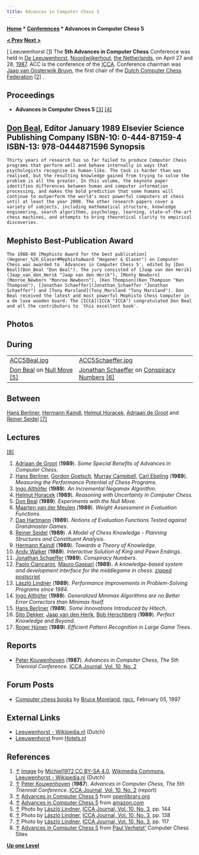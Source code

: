 ```yaml
---
title: Advances in Computer Chess 5
---
```

**[Home](Home "Home") * [Conferences](Conferences "Conferences") * Advances in Computer Chess 5**

**[\< Prev](Advances_in_Computer_Chess_4 "Advances in Computer Chess 4") [Next >](Advances_in_Computer_Chess_6 "Advances in Computer Chess 6")**

\[ Leeuwenhorst <a id="cite-note-1" href="#cite-ref-1">[1]</a>
The **5th Advances in Computer Chess** Conference was held in [De Leeuwenhorst](https://nl.wikipedia.org/wiki/Leeuwenhorst), [Noordwijkerhout](https://en.wikipedia.org/wiki/Noordwijkerhout), [the Netherlands](https://en.wikipedia.org/wiki/Netherlands), on April 27 and 28, [1987](Timeline#1987 "Timeline"). ACC is the conference of the [ICCA](ICCA "ICCA"). Conference chairman was [Jaap van Oosterwijk Bruyn](Jaap_van_Oosterwijk_Bruyn "Jaap van Oosterwijk Bruyn"), the first chair of the [Dutch Computer Chess Federation](CSVN "CSVN") <a id="cite-note-2" href="#cite-ref-2">[2]</a> .

## Proceedings

- **Advances in Computer Chess 5** <a id="cite-note-3" href="#cite-ref-3">[3]</a> <a id="cite-note-4" href="#cite-ref-4">[4]</a>

## [Don Beal](Don_Beal "Don Beal"), Editor January 1989 Elsevier Science Publishing Company ISBN-10: 0-444-87159-4 ISBN-13: 978-0444871596 Synopsis

```
Thirty years of research has so far failed to produce Computer Chess programs that perform well and behave internally in ways that psychologists recognise as human-like. The task is harder than was realised, but the resulting knowledge gained from trying to solve the problem is all the greater. In this volume, the keynote paper identifies differences between human and computer information processing, and makes the bold prediction that some humans will continue to outperform the world's most powerful computers at chess until at least the year 2000. The other research papers cover a variety of subjects, including mathematical structure, knowledge engineering, search algorithms, psychology, learning, state-of-the-art chess machines, and attempts to bring theoretical clarity to empirical discoveries.  

```

## Mephisto Best-Publication Award

```
The 1988-89 [Mephisto Award for the best publication](Hegener_%26_Glaser#MephistoAward "Hegener & Glaser") on Computer Chess was awarded to `Advances in Computer Chess 5', edited by [Don Beal](Don_Beal "Don Beal"). The jury consisted of [Jaap van den Herik](Jaap_van_den_Herik "Jaap van den Herik"), [Monty Newborn](Monroe_Newborn "Monroe Newborn"), [Ken Thompson](Ken_Thompson "Ken Thompson"), [Jonathan Schaeffer](Jonathan_Schaeffer "Jonathan Schaeffer") and [Tony Marsland](Tony_Marsland "Tony Marsland"). Don Beal received the latest and most powerful Mephisto Chess Computer in a de luxe wooden board. The [ICCA](ICCA "ICCA") congratulated Don Beal and all the contributors to `this excellent book'. 

```

## Photos

## During

|  |  |
| --- | --- |
| [ACC5Beal.jpg](File:ACC5Beal.jpg) | [ACC5Schaeffer.jpg](File:ACC5Schaeffer.jpg) |
| [Don Beal](Don_Beal "Don Beal") on [Null Move](Null_Move_Pruning#NMQS "Null Move Pruning") <a id="cite-note-5" href="#cite-ref-5">[5]</a> | [Jonathan Schaeffer](Jonathan_Schaeffer "Jonathan Schaeffer") on [Conspiracy Numbers](Conspiracy_Numbers "Conspiracy Numbers") <a id="cite-note-6" href="#cite-ref-6">[6]</a> |

## Between

[](File:ACC5.jpg)
[Hans Berliner](Hans_Berliner "Hans Berliner"), [Hermann Kaindl](Hermann_Kaindl "Hermann Kaindl"), [Helmut Horacek](Helmut_Horacek "Helmut Horacek"), [Adriaan de Groot](Adriaan_de_Groot "Adriaan de Groot") and [Reiner Seidel](Reiner_Seidel "Reiner Seidel") <a id="cite-note-7" href="#cite-ref-7">[7]</a>

## Lectures

<a id="cite-note-8" href="#cite-ref-8">[8]</a>

1. [Adriaan de Groot](Adriaan_de_Groot "Adriaan de Groot") (**1989**). *Some Special Benefits of Advances in Computer Chess*.
1. [Hans Berliner](Hans_Berliner "Hans Berliner"), [Gordon Goetsch](Gordon_Goetsch "Gordon Goetsch"), [Murray Campbell](Murray_Campbell "Murray Campbell"), [Carl Ebeling](Carl_Ebeling "Carl Ebeling") (**1989**). *Measuring the Performance Potential of Chess Programs*.
1. [Ingo Althöfer](Ingo_Alth%C3%B6fer "Ingo Althöfer") (**1989**). *An Incremental Negamax Algorithm.*
1. [Helmut Horacek](Helmut_Horacek "Helmut Horacek") (**1989**). *Reasoning with Uncertainty in Computer Chess.*
1. [Don Beal](Don_Beal "Don Beal") (**1989**). *Experiments with the Null Move.*
1. [Maarten van der Meulen](Maarten_van_der_Meulen "Maarten van der Meulen") (**1989**). *Weight Assessment in Evaluation Functions*.
1. [Dap Hartmann](Dap_Hartmann "Dap Hartmann") (**1989**). *Notions of Evaluation Functions Tested against Grandmaster Games*.
1. [Reiner Seidel](Reiner_Seidel "Reiner Seidel") (**1989**). *A Model of Chess Knowledge - Planning Structures and Constituent Analysis*.
1. [Hermann Kaindl](Hermann_Kaindl "Hermann Kaindl") (**1989**). *Towards a Theory of Knowledge*.
1. [Andy Walker](Andy_Walker "Andy Walker") (**1989**). *Interactive Solution of King and Pawn Endings*.
1. [Jonathan Schaeffer](Jonathan_Schaeffer "Jonathan Schaeffer") (**1989**). *Conspiracy Numbers.*
1. [Paolo Ciancarini](Paolo_Ciancarini "Paolo Ciancarini"), [Mauro Gaspari](index.php?title=Mauro_Gaspari&action=edit&redlink=1 "Mauro Gaspari (page does not exist)") (**1989**). *A knowledge-based system and development interface for the middlegame in chess*. [zipped postscript](ftp://ftp.cs.unibo.it/pub/cianca/89acchess.ps.gz)
1. [László Lindner](L%C3%A1szl%C3%B3_Lindner "László Lindner") (**1989**). *Performance Improvements in Problem-Solving Programs since 1984*.
1. [Ingo Althöfer](Ingo_Alth%C3%B6fer "Ingo Althöfer") (**1989**). *Generalized Minimax Algorithms are no Better Error Correctors than Minimax Itself.*
1. [Hans Berliner](Hans_Berliner "Hans Berliner") (**1989**). *Some Innovations Introduced by Hitech*.
1. [Sito Dekker](Sito_Dekker "Sito Dekker"), [Jaap van den Herik](Jaap_van_den_Herik "Jaap van den Herik"), [Bob Herschberg](Bob_Herschberg "Bob Herschberg") (**1989**). *Perfect Knowledge and Beyond*.
1. [Roger Hünen](Roger_H%C3%BCnen "Roger Hünen") (**1989**). *Efficient Pattern Recognition in Large Game Trees*.

## Reports

- [Peter Kouwenhoven](Peter_Kouwenhoven "Peter Kouwenhoven") (**1987**). *Advances in Computer Chess, The 5th Triennial Conference*. [ICCA Journal, Vol. 10, No. 2](ICGA_Journal#10_2 "ICGA Journal")

## Forum Posts

- [Computer chess books](https://groups.google.com/g/rec.games.chess.computer/c/kecoM_YlyAM/m/NiCnP8wRgnQJ) by [Bruce Moreland](Bruce_Moreland "Bruce Moreland"), [rgcc](Computer_Chess_Forums "Computer Chess Forums"), February 05, 1997

## External Links

- [Leeuwenhorst - Wikipedia.nl](https://nl.wikipedia.org/wiki/Leeuwenhorst) (Dutch)
- [Leeuwenhorst](https://www.hotels.nl/noordwijkerhout/leeuwenhorst/) from [Hotels.nl](https://www.hotels.nl/indexen.html)

## References

1. <a id="cite-ref-1" href="#cite-note-1">↑</a> [Image](https://commons.wikimedia.org/wiki/File:Noordwijkerhout_Leeuwenhorst.jpg) by [Michiel1972](https://commons.wikimedia.org/wiki/User:Michiel1972),[CC BY-SA 4.0](https://creativecommons.org/licenses/by-sa/4.0/), [Wikimedia Commons](https://en.wikipedia.org/wiki/Wikimedia_Commons), [Leeuwenhorst - Wikipedia.nl](https://nl.wikipedia.org/wiki/Leeuwenhorst) (Dutch)
1. <a id="cite-ref-2" href="#cite-note-2">↑</a> [Peter Kouwenhoven](Peter_Kouwenhoven "Peter Kouwenhoven") (**1987**). *Advances in Computer Chess, The 5th Triennial Conference*. [ICCA Journal, Vol. 10, No. 2](ICGA_Journal#10_2 "ICGA Journal") (report)
1. <a id="cite-ref-3" href="#cite-note-3">↑</a> [Advances in Computer Chess 5](http://openlibrary.org/b/OL21437349M/Advances-in-computer-chess-5) from [openlibrary.org](http://openlibrary.org/)
1. <a id="cite-ref-4" href="#cite-note-4">↑</a> [Advances in Computer Chess 5](http://www.amazon.com/Advances-Computer-Chess-v-Beal/dp/0444871594) from [amazon.com](http://www.amazon.com/)
1. <a id="cite-ref-5" href="#cite-note-5">↑</a> Photo by [László Lindner](L%C3%A1szl%C3%B3_Lindner "László Lindner"), [ICCA Journal, Vol. 10, No. 3](ICGA_Journal#10_3 "ICGA Journal"), pp. 144
1. <a id="cite-ref-6" href="#cite-note-6">↑</a> Photo by [László Lindner](L%C3%A1szl%C3%B3_Lindner "László Lindner"), [ICCA Journal, Vol. 10, No. 3](ICGA_Journal#10_3 "ICGA Journal"), pp. 138
1. <a id="cite-ref-7" href="#cite-note-7">↑</a> Photo by [László Lindner](L%C3%A1szl%C3%B3_Lindner "László Lindner"), [ICCA Journal, Vol. 10, No. 3](ICGA_Journal#10_3 "ICGA Journal"), pp. 117
1. <a id="cite-ref-8" href="#cite-note-8">↑</a> [Advances in Computer Chess 5](https://web.archive.org/web/20010407201611/http://www.cs.rulimburg.nl/~uiterwyk/ACC8.htm) from [Paul Verhelst'](Paul_Verhelst "Paul Verhelst") Computer Chess Sites

**[Up one Level](Conferences "Conferences")**


